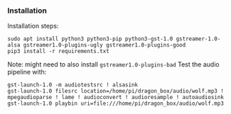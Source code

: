 

### Installation
Installation steps:
```shell
sudo apt install python3 python3-pip python3-gst-1.0 gstreamer-1.0-alsa gstreamer1.0-plugins-ugly gstreamer1.0-plugins-good
pip3 install -r requirements.txt
```

Note: might need to also install `gstreamer1.0-plugins-bad`
Test the audio pipeline with:
```shell
gst-launch-1.0 -m audiotestsrc ! alsasink 
gst-launch-1.0 filesrc location=/home/pi/dragon_box/audio/wolf.mp3 ! mpegaudioparse ! lame ! audioconvert ! audioresample ! autoaudiosink
gst-launch-1.0 playbin uri=file:///home/pi/dragon_box/audio/wolf.mp3
```